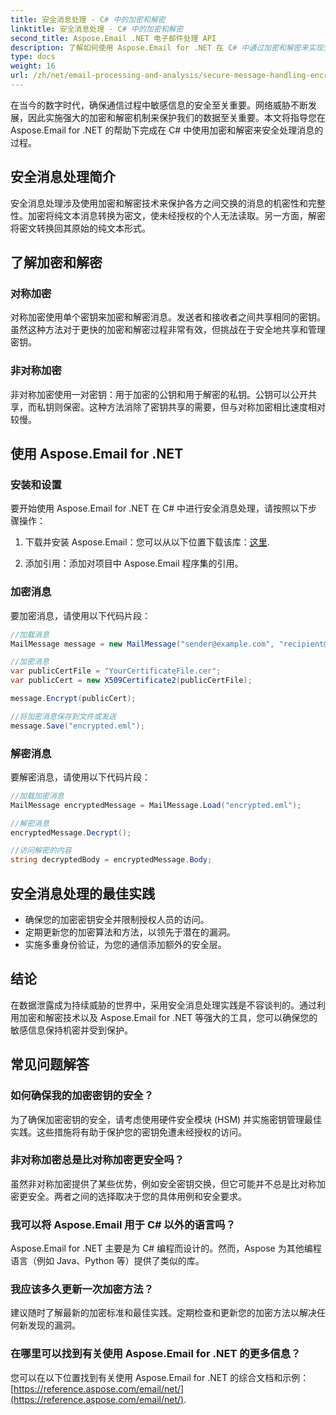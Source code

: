 ```yaml
---
title: 安全消息处理 - C# 中的加密和解密
linktitle: 安全消息处理 - C# 中的加密和解密
second_title: Aspose.Email .NET 电子邮件处理 API
description: 了解如何使用 Aspose.Email for .NET 在 C# 中通过加密和解密来实现安全消息处理。有效保护敏感数据。
type: docs
weight: 16
url: /zh/net/email-processing-and-analysis/secure-message-handling-encryption-and-decryption-in-csharp/
---
```


在当今的数字时代，确保通信过程中敏感信息的安全至关重要。网络威胁不断发展，因此实施强大的加密和解密机制来保护我们的数据至关重要。本文将指导您在 Aspose.Email for .NET 的帮助下完成在 C# 中使用加密和解密来安全处理消息的过程。

## 安全消息处理简介

安全消息处理涉及使用加密和解密技术来保护各方之间交换的消息的机密性和完整性。加密将纯文本消息转换为密文，使未经授权的个人无法读取。另一方面，解密将密文转换回其原始的纯文本形式。

## 了解加密和解密

### 对称加密

对称加密使用单个密钥来加密和解密消息。发送者和接收者之间共享相同的密钥。虽然这种方法对于更快的加密和解密过程非常有效，但挑战在于安全地共享和管理密钥。

### 非对称加密

非对称加密使用一对密钥：用于加密的公钥和用于解密的私钥。公钥可以公开共享，而私钥则保密。这种方法消除了密钥共享的需要，但与对称加密相比速度相对较慢。

## 使用 Aspose.Email for .NET

### 安装和设置

要开始使用 Aspose.Email for .NET 在 C# 中进行安全消息处理，请按照以下步骤操作：

1. 下载并安装 Aspose.Email：您可以从以下位置下载该库：[这里](https://releases.aspose.com/email/net).

2. 添加引用：添加对项目中 Aspose.Email 程序集的引用。

### 加密消息

要加密消息，请使用以下代码片段：

```csharp
//加载消息
MailMessage message = new MailMessage("sender@example.com", "recipient@example.com", "Subject", "Message body");

//加密消息
var publicCertFile = "YourCertificateFile.cer";
var publicCert = new X509Certificate2(publicCertFile);

message.Encrypt(publicCert);

//将加密消息保存到文件或发送
message.Save("encrypted.eml");
```

### 解密消息

要解密消息，请使用以下代码片段：

```csharp
//加载加密消息
MailMessage encryptedMessage = MailMessage.Load("encrypted.eml");

//解密消息
encryptedMessage.Decrypt();

//访问解密的内容
string decryptedBody = encryptedMessage.Body;
```

## 安全消息处理的最佳实践

- 确保您的加密密钥安全并限制授权人员的访问。
- 定期更新您的加密算法和方法，以领先于潜在的漏洞。
- 实施多重身份验证，为您的通信添加额外的安全层。

## 结论

在数据泄露成为持续威胁的世界中，采用安全消息处理实践是不容谈判的。通过利用加密和解密技术以及 Aspose.Email for .NET 等强大的工具，您可以确保您的敏感信息保持机密并受到保护。

## 常见问题解答

### 如何确保我的加密密钥的安全？

为了确保加密密钥的安全，请考虑使用硬件安全模块 (HSM) 并实施密钥管理最佳实践。这些措施将有助于保护您的密钥免遭未经授权的访问。

### 非对称加密总是比对称加密更安全吗？

虽然非对称加密提供了某些优势，例如安全密钥交换，但它可能并不总是比对称加密更安全。两者之间的选择取决于您的具体用例和安全要求。

### 我可以将 Aspose.Email 用于 C# 以外的语言吗？

Aspose.Email for .NET 主要是为 C# 编程而设计的。然而，Aspose 为其他编程语言（例如 Java、Python 等）提供了类似的库。

### 我应该多久更新一次加密方法？

建议随时了解最新的加密标准和最佳实践。定期检查和更新您的加密方法以解决任何新发现的漏洞。

### 在哪里可以找到有关使用 Aspose.Email for .NET 的更多信息？

您可以在以下位置找到有关使用 Aspose.Email for .NET 的综合文档和示例：[https://reference.aspose.com/email/net/](https://reference.aspose.com/email/net/).